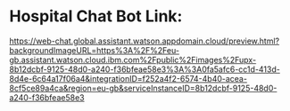 # Hospital Chat Bot Link: 

https://web-chat.global.assistant.watson.appdomain.cloud/preview.html?backgroundImageURL=https%3A%2F%2Feu-gb.assistant.watson.cloud.ibm.com%2Fpublic%2Fimages%2Fupx-8b12dcbf-9125-48d0-a240-f36bfeae58e3%3A%3A0fa5afc6-cc1d-413d-8d4e-6c64a17f06a4&integrationID=f252a4f2-6574-4b40-acea-8cf5ce89a4ca&region=eu-gb&serviceInstanceID=8b12dcbf-9125-48d0-a240-f36bfeae58e3